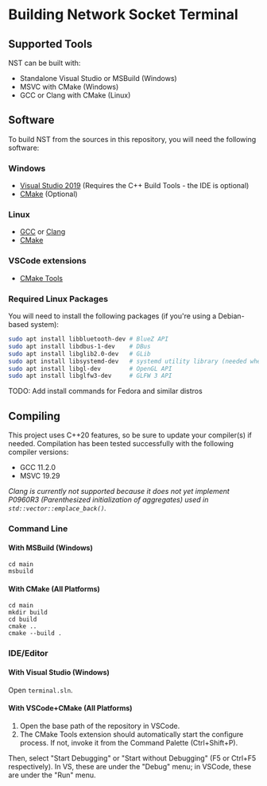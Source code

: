 # Building Network Socket Terminal

## Supported Tools

NST can be built with:

- Standalone Visual Studio or MSBuild (Windows)
- MSVC with CMake (Windows)
- GCC or Clang with CMake (Linux)

## Software

To build NST from the sources in this repository, you will need the following software:

### Windows

- [Visual Studio 2019](https://visualstudio.microsoft.com/) (Requires the C++ Build Tools - the IDE is optional)
- [CMake](https://cmake.org/) (Optional)

### Linux

- [GCC](https://gcc.gnu.org/) or [Clang](https://clang.llvm.org/)
- [CMake](https://cmake.org/)

### VSCode extensions

- [CMake Tools](https://marketplace.visualstudio.com/items?itemName=ms-vscode.cmake-tools)

### Required Linux Packages

You will need to install the following packages (if you're using a Debian-based system):

```bash
sudo apt install libbluetooth-dev # BlueZ API
sudo apt install libdbus-1-dev    # DBus
sudo apt install libglib2.0-dev   # GLib
sudo apt install libsystemd-dev   # systemd utility library (needed when static-linking the above packages)
sudo apt install libgl-dev        # OpenGL API
sudo apt install libglfw3-dev     # GLFW 3 API
```

TODO: Add install commands for Fedora and similar distros

## Compiling

This project uses C++20 features, so be sure to update your compiler(s) if needed. Compilation has been tested successfully with the following compiler versions:

- GCC 11.2.0
- MSVC 19.29

*Clang is currently not supported because it does not yet implement P0960R3 (Parenthesized initialization of aggregates) used in `std::vector::emplace_back()`.*

### Command Line

#### With MSBuild (Windows)

```shell
cd main
msbuild
```

#### With CMake (All Platforms)

```shell
cd main
mkdir build
cd build
cmake ..
cmake --build .
```

### IDE/Editor

#### With Visual Studio (Windows)

Open `terminal.sln`.

#### With VSCode+CMake (All Platforms)

1. Open the base path of the repository in VSCode.
2. The CMake Tools extension should automatically start the configure process. If not, invoke it from the Command Palette (Ctrl+Shift+P).

Then, select "Start Debugging" or "Start without Debugging" (F5 or Ctrl+F5 respectively). In VS, these are under the "Debug" menu; in VSCode, these are under the "Run" menu.
